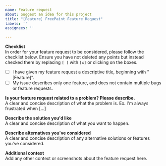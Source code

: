 ```yaml
---
name: Feature request
about: Suggest an idea for this project
title: "[Feature] FreePaint Feature Request"
labels: ''
assignees: ''

---
```



**Checklist**  
In order for your feature request to be considered, please follow the checklist below. Ensure you have not deleted any points but instead checked them by replacing `[ ]` with `[x]` or clicking on the boxes.

- [ ] I have given my feature request a descriptive title, beginning with "[Feature]".
- [ ] My issue describes only one feature, and does not contain multiple bugs or feature requests.

**Is your feature request related to a problem? Please describe.**  
A clear and concise description of what the problem is. Ex. I'm always frustrated when [...]

**Describe the solution you'd like**  
A clear and concise description of what you want to happen.

**Describe alternatives you've considered**  
A clear and concise description of any alternative solutions or features you've considered.

**Additional context**  
Add any other context or screenshots about the feature request here.
